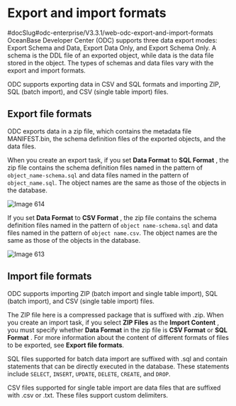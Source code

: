Export and import formats 
==============================================
#docSlug#odc-enterprise/V3.3.1/web-odc-export-and-import-formats
OceanBase Developer Center (ODC) supports three data export modes: Export Schema and Data, Export Data Only, and Export Schema Only. A schema is the DDL file of an exported object, while data is the data file stored in the object. The types of schemas and data files vary with the export and import formats. 

ODC supports exporting data in CSV and SQL formats and importing ZIP, SQL (batch import), and CSV (single table import) files. 

Export file formats 
----------------------------------------

ODC exports data in a zip file, which contains the metadata file MANIFEST.bin, the schema definition files of the exported objects, and the data files. 

When you create an export task, if you set **Data Format** to **SQL Format** , the zip file contains the schema definition files named in the pattern of `object_name-schema.sql` and data files named in the pattern of `object_name.sql`. The object names are the same as those of the objects in the database.

![Image 614](https://help-static-aliyun-doc.aliyuncs.com/assets/img/en-US/5199620261/p270049.png)

If you set **Data Format** to **CSV Format** , the zip file contains the schema definition files named in the pattern of `object name-schema.sql` and data files named in the pattern of `object name.csv`. The object names are the same as those of the objects in the database.

![Image 613](https://help-static-aliyun-doc.aliyuncs.com/assets/img/en-US/5199620261/p270050.png)

Import file formats 
----------------------------------------

ODC supports importing ZIP (batch import and single table import), SQL (batch import), and CSV (single table import) files. 

The ZIP file here is a compressed package that is suffixed with .zip. When you create an import task, if you select **ZIP Files** as the **Import Content** , you must specify whether **Data Format** in the zip file is **CSV Format** or **SQL Format** . For more information about the content of different formats of files to be exported, see **Export file formats**. 

SQL files supported for batch data import are suffixed with .sql and contain statements that can be directly executed in the database. These statements include `SELECT`, `INSERT`, `UPDATE`, `DELETE`, `CREATE`, and `DROP`. 

CSV files supported for single table import are data files that are suffixed with .csv or .txt. These files support custom delimiters.
